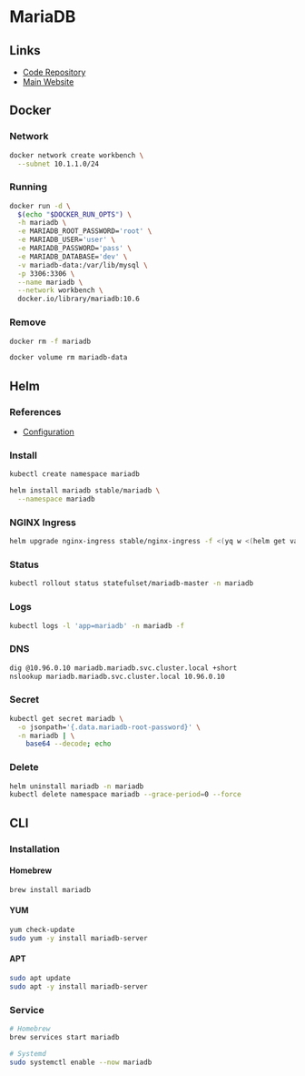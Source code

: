 # MariaDB

## Links

- [Code Repository](https://github.com/MariaDB/server)
- [Main Website](https://mariadb.org/)

## Docker

### Network

```sh
docker network create workbench \
  --subnet 10.1.1.0/24
```

### Running

```sh
docker run -d \
  $(echo "$DOCKER_RUN_OPTS") \
  -h mariadb \
  -e MARIADB_ROOT_PASSWORD='root' \
  -e MARIADB_USER='user' \
  -e MARIADB_PASSWORD='pass' \
  -e MARIADB_DATABASE='dev' \
  -v mariadb-data:/var/lib/mysql \
  -p 3306:3306 \
  --name mariadb \
  --network workbench \
  docker.io/library/mariadb:10.6
```

### Remove

```sh
docker rm -f mariadb

docker volume rm mariadb-data
```

## Helm

### References

- [Configuration](https://github.com/helm/charts/tree/master/stable/mariadb#configuration)

### Install

```sh
kubectl create namespace mariadb
```

```sh
helm install mariadb stable/mariadb \
  --namespace mariadb
```

### NGINX Ingress

```sh
helm upgrade nginx-ingress stable/nginx-ingress -f <(yq w <(helm get values nginx-ingress) tcp.3306 mariadb/mariadb:3306)
```

### Status

```sh
kubectl rollout status statefulset/mariadb-master -n mariadb
```

### Logs

```sh
kubectl logs -l 'app=mariadb' -n mariadb -f
```

### DNS

```sh
dig @10.96.0.10 mariadb.mariadb.svc.cluster.local +short
nslookup mariadb.mariadb.svc.cluster.local 10.96.0.10
```

### Secret

```sh
kubectl get secret mariadb \
  -o jsonpath='{.data.mariadb-root-password}' \
  -n mariadb | \
    base64 --decode; echo
```

### Delete

```sh
helm uninstall mariadb -n mariadb
kubectl delete namespace mariadb --grace-period=0 --force
```

## CLI

### Installation

#### Homebrew

```sh
brew install mariadb
```

#### YUM

```sh
yum check-update
sudo yum -y install mariadb-server
```

#### APT

```sh
sudo apt update
sudo apt -y install mariadb-server
```

### Service

```sh
# Homebrew
brew services start mariadb

# Systemd
sudo systemctl enable --now mariadb
```
